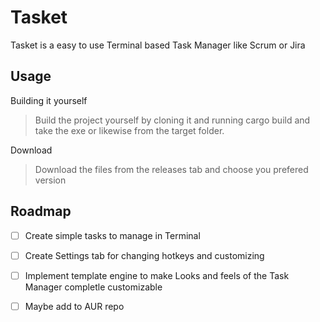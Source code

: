 # Tasket
Tasket is a easy to use Terminal based Task Manager like Scrum or Jira

Usage
------
Building it yourself
> Build the project yourself by cloning it and running cargo build and take the exe or likewise from the target folder.

Download
> Download the files from the releases tab and choose you prefered version

Roadmap
------
- [ ] Create simple tasks to manage in Terminal
- [ ] Create Settings tab for changing hotkeys and customizing
- [ ] Implement template engine to make Looks and feels of the Task Manager completle customizable
- [ ] Maybe add to AUR repo

